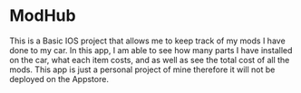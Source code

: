 # ModHub
This is a Basic IOS project that allows me to keep track of my mods I have done to my car. 
In this app, I am able to see how many parts I have installed on the car, what each item costs, and as well
as see the total cost of all the mods. This app is just a personal project of mine therefore it will not be deployed on the 
Appstore.

